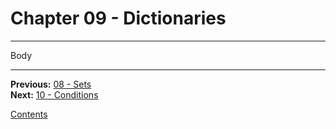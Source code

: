 # Chapter 09 - Dictionaries

---

Body

---

**Previous:** [08 - Sets](./08-sets.md)  
**Next:** [10 - Conditions](./10-conditions.md)

[Contents](./readme.md)